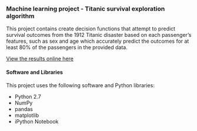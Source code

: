 ### Machine learning project - Titanic survival exploration algorithm

This project contains create decision functions that attempt to predict survival outcomes from the 1912 Titanic disaster based on each passenger’s features, such as sex and age which accurately predict the outcomes for at least 80% of the passengers in the provided data.

[View the results online here](https://nazanin1369.github.io/MachineLearning-titanic-survival-exploration/)

#### Software and Libraries
This project uses the following software and Python libraries:
* Python 2.7
* NumPy
* pandas
* matplotlib
* iPython Notebook
